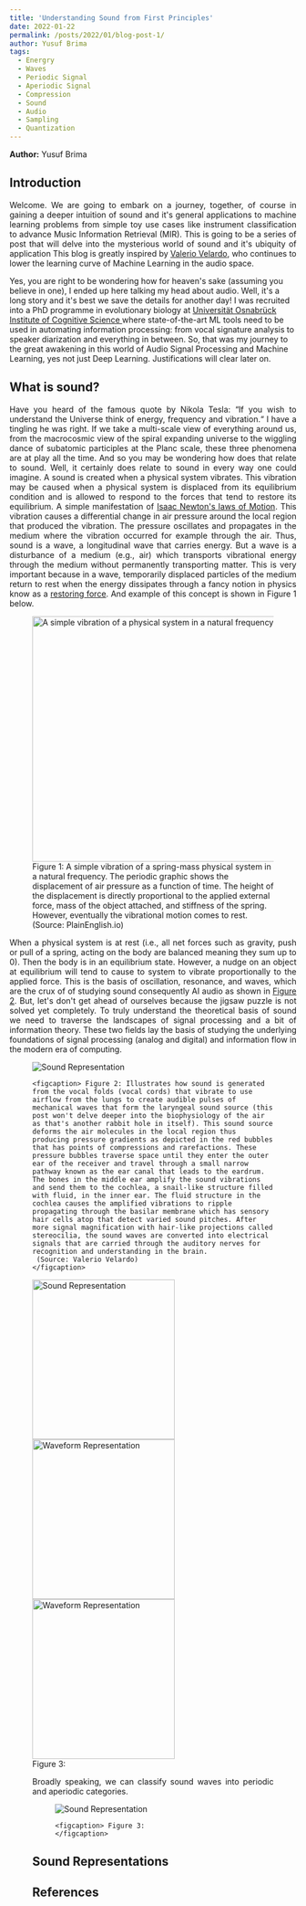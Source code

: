 ```yaml
---
title: 'Understanding Sound from First Principles'
date: 2022-01-22
permalink: /posts/2022/01/blog-post-1/
author: Yusuf Brima
tags:
  - Energry
  - Waves
  - Periodic Signal
  - Aperiodic Signal
  - Compression
  - Sound
  - Audio
  - Sampling
  - Quantization
---
```

<p class="page__date"><strong>
  <i class="fa fa-fw fa-user" aria-hidden="true"></i> Author:</strong>
  Yusuf Brima
</p>


<h2>Introduction</h2>
<p style="text-align:justify;">
Welcome. We are going to embark on a journey, together, of course in gaining a deeper intuition of sound and it's general applications to machine learning problems from simple toy use cases like instrument classification to advance Music Information Retrieval (MIR). This is going to be a series of post that will delve into the mysterious world of sound and it's ubiquity of application This blog is greatly inspired by <a href="https://valeriovelardo.com/" target="_blank">Valerio Velardo</a>, who continues to lower the learning curve of Machine Learning in the audio space.

Yes, you are right to be wondering how for heaven's sake (assuming you believe in one), I ended up here talking my head about audio. Well, it's a long story and it's best we save the details for another day! I was recruited into a PhD programme in evolutionary biology at <a href="https://www.comco.uni-osnabrueck.de/en/startpage.html">Universität Osnabrück Institute of Cognitive Science </a> where state-of-the-art ML tools need to be used in automating information processing: from vocal signature analysis to speaker diarization and everything in between. So, that was my journey to the great awakening in this world of Audio Signal Processing and Machine Learning, yes not just Deep Learning. Justifications will clear later on.
<p>

<h2>What is sound?</h2>
<p style="text-align:justify;">
Have you heard of the famous quote by Nikola Tesla: “If you wish to understand the Universe think of energy, frequency and vibration.“ I have a tingling he was right. If we take a multi-scale view of everything around us, from the macrocosmic view of the spiral expanding universe to the wiggling dance of subatomic participles at the Planc scale, these three phenomena are at play all the time. And so you may be wondering how does that relate to sound. Well, it certainly does relate to sound in every way one could imagine. A sound is created when a physical system vibrates. This vibration may be caused when a physical system is displaced from its equilibrium condition and is allowed to respond to the forces that tend to restore its equilibrium. A simple manifestation of <a href="https://www1.grc.nasa.gov/beginners-guide-to-aeronautics/newtons-laws-of-motion/"> Isaac Newton's laws of Motion</a>. This vibration causes a differential change in air pressure around the local region that produced the vibration. The pressure oscillates and propagates in the medium where the vibration occurred for example through the air. Thus, sound is a wave, a longitudinal wave that carries energy. But a wave is a disturbance of a medium (e.g., air) which transports vibrational energy through the medium without permanently transporting matter. This is very important because  in a wave, temporarily displaced particles of the medium return to rest when the energy dissipates through a fancy notion in physics know as a <a href="https://en.wikipedia.org/wiki/Restoring_force">restoring force</a>. And example of this concept is shown in Figure 1 below.
</p>
<figure id="east_africa">
    <img src="http://yusufbrima.github.io/images/vibration.gif" style="height:430px;width:550px;"
         alt="A simple vibration of a physical system in a natural frequency">
    <figcaption> Figure 1: A simple vibration of a spring-mass physical system in a natural frequency. The periodic graphic shows the displacement of air pressure as a function of time. The height of the displacement is directly proportional to the applied external force, mass of the object attached, and stiffness of the spring. However, eventually the vibrational motion comes to rest. (Source: PlainEnglish.io)
    </figcaption>
</figure>
<p style="text-align:justify;">
When a physical system is at rest (i.e., all net forces  such as gravity, push or pull of a spring, acting on the body are balanced meaning they sum up to 0). Then the body is in an equilibrium state. However, a nudge on an object at equilibrium will tend to cause to system to vibrate proportionally to the applied force. This is the basis of oscillation, resonance, and waves, which are the crux of of studying sound consequently AI audio as shown in <a href="#sound_wave"> Figure 2</a>. But, let's don't get ahead of ourselves because the jigsaw puzzle is not solved yet completely.
To truly understand the theoretical basis of sound we need to traverse the landscapes of signal processing and a bit of information theory. These two fields lay the basis of studying the underlying foundations of signal processing (analog and digital) and information flow in the modern era of computing.
<!-- $$
\begin{equation}
    y(t)  = A \sin \left( 2 \pi f t + \varphi  \right)
    \label{eq:wave_form}
\end{equation}
$$ -->
</p>
<figure id="sound_wave">
    <img src="http://yusufbrima.github.io/images/sound_wave.png"
         alt="Sound Representation">

    <figcaption> Figure 2: Illustrates how sound is generated from the vocal folds (vocal cords) that vibrate to use airflow from the lungs to create audible pulses of mechanical waves that form the laryngeal sound source (this post won't delve deeper into the biophysiology of the air as that's another rabbit hole in itself). This sound source deforms the air molecules in the local region thus producing pressure gradients as depicted in the red bubbles that has points of compressions and rarefactions. These pressure bubbles traverse space until they enter the outer ear of the receiver and travel through a small narrow pathway known as the ear canal that leads to the eardrum.
    The bones in the middle ear amplify the sound vibrations and send them to the cochlea, a snail-like structure filled with fluid, in the inner ear. The fluid structure in the cochlea causes the amplified vibrations to ripple propagating through the basilar membrane which has sensory hair cells atop that detect varied sound pitches. After more signal magnification with hair-like projections called stereocilia, the sound waves are converted into electrical signals that are carried through the auditory nerves for recognition and understanding in the brain.
     (Source: Valerio Velardo)
    </figcaption>
</figure>
<p style="text-align:justify;">

</p>
<figure id="wave_properties">
  <img src="http://yusufbrima.github.io/images/Sinewave_frequency.gif" style="height:280px;width:250px;"
       alt="Sound Representation">
       <img src="http://yusufbrima.github.io/images/Sinewave_amplitude.gif" style="height:280px;width:250px;"
            alt="Waveform Representation">
      <img src="http://yusufbrima.github.io/images/Sinewave_phase.gif" style="height:280px;width:250px;"
                 alt="Waveform Representation">
  <figcaption> Figure 3:
</figcaption>
<p style="text-align:justify;">
Broadly speaking, we can classify sound waves into periodic and aperiodic categories.
</p>
<figure id="waves">
    <img src="http://yusufbrima.github.io/images/waves.png"
         alt="Sound Representation">

    <figcaption> Figure 3:
    </figcaption>
</figure>
<h2>Sound Representations</h2>
<p style="text-align:justify;">
</p>
<!-- <figure id="east_africa">
    <img src="http://yusufbrima.github.io/images/Sinx.png" style="height:320px;width:350px;"
         alt="Sound Representation">
         <img src="http://yusufbrima.github.io/images/Sound.png" style="height:320px;width:350px;"
              alt="Waveform Representation">
    <figcaption> Figure 2: (Left) shows a simple periodic wave that oscillates at a fixed frequency while the figure on the right shows a waveform representation.
    </figcaption>
</figure> -->

<!-- <h2>Sound Storage</h2>
<p style="text-align:justify;">

</p> -->

<h2>References</h2>
